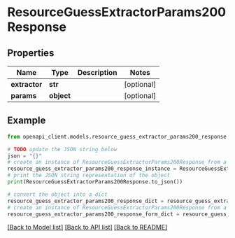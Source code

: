 # ResourceGuessExtractorParams200Response


## Properties

Name | Type | Description | Notes
------------ | ------------- | ------------- | -------------
**extractor** | **str** |  | [optional] 
**params** | **object** |  | [optional] 

## Example

```python
from openapi_client.models.resource_guess_extractor_params200_response import ResourceGuessExtractorParams200Response

# TODO update the JSON string below
json = "{}"
# create an instance of ResourceGuessExtractorParams200Response from a JSON string
resource_guess_extractor_params200_response_instance = ResourceGuessExtractorParams200Response.from_json(json)
# print the JSON string representation of the object
print(ResourceGuessExtractorParams200Response.to_json())

# convert the object into a dict
resource_guess_extractor_params200_response_dict = resource_guess_extractor_params200_response_instance.to_dict()
# create an instance of ResourceGuessExtractorParams200Response from a dict
resource_guess_extractor_params200_response_form_dict = resource_guess_extractor_params200_response.from_dict(resource_guess_extractor_params200_response_dict)
```
[[Back to Model list]](../README.md#documentation-for-models) [[Back to API list]](../README.md#documentation-for-api-endpoints) [[Back to README]](../README.md)


